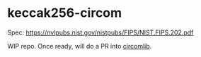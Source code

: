 # keccak256-circom

Spec: https://nvlpubs.nist.gov/nistpubs/FIPS/NIST.FIPS.202.pdf

WIP repo. Once ready, will do a PR into [circomlib](https://github.com/iden3/circomlib).
